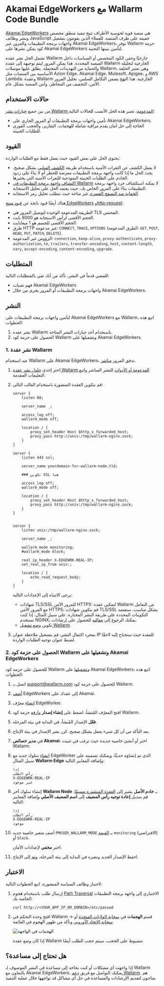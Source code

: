 [ptrav-attack-docs]:                ../../attacks-vulns-list.md#path-traversal
[attacks-in-ui-image]:              ../../images/admin-guides/test-attacks-quickstart-sqli-xss.png

# Akamai EdgeWorkers مع Wallarm Code Bundle

[Akamai EdgeWorkers](https://techdocs.akamai.com/edgeworkers/docs) هي منصة قوية لحوسبة الأطراف تتيح تنفيذ منطق مخصص ونشر وظائف JavaScript خفيفة على طرف المنصة. للعملاء الذين يقومون بتشغيل واجهات برمجة التطبيقات والمرور عبر Akamai EdgeWorkers، توفر Wallarm حزمة كود يمكن نشرها على Akamai EdgeWorkers لتأمين بنيتها التحتية.

تشمل الحل نشر عقدة Wallarm خارجيًا وحقن الكود المخصص أو السياسات داخل المنصة المحددة. هذا يمكن المرور ليتم توجيهه إلى عقدة Wallarm الخارجية لتحليله والحماية من التهديدات المحتملة. يطلق عليها موصلات Wallarm، وهي تعتبر الحلقة الأساسية بين المنصات مثل Azion Edge، Akamai Edge، Mulesoft، Apigee، و AWS Lambda، وعقدة Wallarm الخارجية. هذا النهج يضمن التكامل السلس، تحليل المرور الآمن، التخفيف من المخاطر، وأمن المنصة بشكل عام.

## حالات الاستخدام

من بين جميع [خيارات نشر Wallarm المدعومة](../supported-deployment-options.md)، تعتبر هذه الحل الأنسب للحالات التالية:

* تأمين واجهات برمجة التطبيقات أو المرور الجاري على Akamai EdgeWorkers.
* الحاجة إلى حل أمان يقدم مراقبة شاملة للهجمات، التقارير، والحجب الفوري للطلبات الخبيثة.

## القيود

يحتوي الحل على بعض القيود حيث يعمل فقط مع الطلبات الواردة:

* لا يعمل الكشف عن الثغرات الأمنية باستخدام طريقة [الكشف السلبي](../../about-wallarm/detecting-vulnerabilities.md#passive-detection) بشكل صحيح. يحدد الحل ما إذا كانت واجهة برمجة التطبيقات معرضة للخطر أم لا بناءً على ردود الخادم على الطلبات الخبيثة النموذجية للثغرات الأمنية التي يختبرها.
* [اكتشاف واجهة برمجة التطبيقات في Wallarm](../../api-discovery/overview.md) لا يمكنه استكشاف جرد واجهة برمجة التطبيقات بناءً على المرور الخاص بك، حيث يعتمد الحل على تحليل الاستجابة.
* [الحماية ضد التصفح القسري](../../admin-en/configuration-guides/protecting-against-bruteforce.md) غير متاحة حيث تتطلب تحليل رمز الاستجابة.

هناك أيضًا قيود ناتجة عن [قيود منتج EdgeWorkers](https://techdocs.akamai.com/edgeworkers/docs/limitations) و[http-request](https://techdocs.akamai.com/edgeworkers/docs/http-request):

* الطريقة المدعومة الوحيدة لتوصيل المرور هي TLS المحسن.
* الحجم الأقصى لرأس الاستجابة هو 8000 بايت.
* الحجم الأقصى للجسم هو 1 ميغابايت.
* طرق HTTP غير مدعومة: `CONNECT`, `TRACE`, `OPTIONS` (الطرق المدعومة: `GET`, `POST`, `HEAD`, `PUT`, `PATCH`, `DELETE`).
* الرؤوس غير المدعومة: `connection`, `keep-alive`, `proxy-authenticate`, `proxy-authorization`, `te`, `trailers`, `transfer-encoding`, `host`, `content-length`, `vary`, `accept-encoding`, `content-encoding`, `upgrade`.

## المتطلبات

للمضي قدماً في النشر، تأكد من أنك تفي بالمتطلبات التالية:

* فهم تقنيات Akamai EdgeWorkers
* واجهات برمجة التطبيقات أو المرور يجري من خلال Akamai EdgeWorkers.

## النشر

لتأمين واجهات برمجة التطبيقات على Akamai EdgeWorkers مع Wallarm، اتبع هذه الخطوات:

1. نشر عقدة Wallarm باستخدام أحد خيارات النشر المتاحة.
1. الحصول على حزمة كود Wallarm وتشغيلها على Akamai EdgeWorkers.

### 1. نشر عقدة Wallarm

عند استخدام Wallarm على Akamai EdgeWorkers، تدفق المرور [مباشر](../inline/overview.md).

1. اختر إحدى [حلول نشر عقدة Wallarm المدعومة أو الأدوات](../supported-deployment-options.md#in-line) للنشر المباشر واتبع التعليمات المقدمة.
1. قم بتكوين العقدة المنشورة باستخدام القالب التالي:

    ```
    server {
        listen 80;

        server_name _;

        access_log off;
        wallarm_mode off;

        location / {
            proxy_set_header Host $http_x_forwarded_host;
            proxy_pass http://unix:/tmp/wallarm-nginx.sock;
        }
    }

    server {
        listen 443 ssl;

        server_name yourdomain-for-wallarm-node.tld;

        ### تكوين SSL هنا

        access_log off;
        wallarm_mode off;

        location / {
            proxy_set_header Host $http_x_forwarded_host;
            proxy_pass http://unix:/tmp/wallarm-nginx.sock;
        }
    }


    server {
        listen unix:/tmp/wallarm-nginx.sock;
        
        server_name _;
        
        wallarm_mode monitoring;
        #wallarm_mode block;

        real_ip_header X-EDGEWRK-REAL-IP;
        set_real_ip_from unix:;

        location / {
            echo_read_request_body;
        }
    }
    ```

    يرجى الانتباه إلى الإعدادات التالية:

    * شهادات TLS/SSL للمرور الآمن HTTPS: لتمكين عقدة Wallarm من التعامل مع المرور الآمن HTTPS، قم بتكوين شهادات TLS/SSL بشكل مناسب. ستعتمد التكوينات المحددة على طريقة النشر المختارة. على سبيل المثال، إذا كنت تستخدم NGINX، يمكنك الرجوع إلى [مقالته](https://docs.nginx.com/nginx/admin-guide/security-controls/terminating-ssl-http/) للحصول على إرشادات.
    * تكوين [وضع تشغيل Wallarm](../../admin-en/configure-wallarm-mode.md).
1. بمجرد اكتمال النشر، قم بتسجيل ملاحظة عنوان IP للعقدة حيث ستحتاج إليه لاحقًا لضبط عنوان توجيه الطلبات الواردة.

### 2. الحصول على حزمة كود Wallarm وتشغيلها على Akamai EdgeWorkers

للحصول على حزمة كود Wallarm و[تشغيلها](https://techdocs.akamai.com/edgeworkers/docs/deploy-hello-world-1) على Akamai EdgeWorkers، اتبع هذه الخطوات:

1. اتصل بـ [support@wallarm.com](mailto:support@wallarm.com) للحصول على حزمة كود Wallarm.
1. [أضف](https://techdocs.akamai.com/edgeworkers/docs/add-edgeworkers-to-contract) EdgeWorkers إلى عقدك على Akamai.
1. [إنشاء](https://techdocs.akamai.com/edgeworkers/docs/create-an-edgeworker-id) معرّف EdgeWorker.
1. افتح المعرّف المُنشأ، اضغط على **إنشاء إصدار** و[ارفع](https://techdocs.akamai.com/edgeworkers/docs/deploy-hello-world-1) حزمة كود Wallarm.
1. **فعّل** الإصدار المُنشأ، في البداية في بيئة المرحلة.
1. بعد التأكد من أن كل شيء يعمل بشكل صحيح، كرر نشر الإصدار في بيئة الإنتاج.
1. في **مدير خصائص Akamai**، اختر أو أنشئ خاصية جديدة حيث ترغب في تثبيت Wallarm.
1. [إنشاء](https://techdocs.akamai.com/edgeworkers/docs/add-the-edgeworker-behavior-1) سلوك جديد مع EdgeWorker الذي تم إنشاؤه حديثًا، ويمكنك تسميته على سبيل المثال **Wallarm Edge** وإضافة المعايير التالية:

    ```
    إذا 
    رأس الطلب
    X-EDGEWRK-REAL-IP 
    غير موجود
    ```
1. إنشاء سلوك آخر **Wallarm Node** بـ **خادم الأصل** يشير إلى [العقدة المنشورة مسبقًا](#1-نشر-عقدة-wallarm). قم بتبديل **إعادة توجيه رأس المضيف** إلى **اسم المضيف الأصلي** وإضافة المعايير التالية:

    ```
    إذا 
    رأس الطلب
    X-EDGEWRK-REAL-IP 
    موجود
    ```
1. أضف متغير خاصية جديد `PMUSER_WALLARM_MODE` بـ [القيمة](../../admin-en/configure-wallarm-mode.md) `monitoring` (الافتراضي) أو `block`.
    
    اختر **مخفي** لإعدادات الأمان.
1. احفظ الإصدار الجديد ونشره في البداية إلى بيئة المرحلة، و[ثم](https://techdocs.akamai.com/api-acceleration/docs/test-stage) إلى الإنتاج.

## الاختبار

لاختبار وظائف السياسة المنشورة، اتبع الخطوات التالية:

1. إرسال طلب باستخدام هجوم [Path Traversal][ptrav-attack-docs] الاختباري إلى واجهة برمجة التطبيقات الخاصة بك:

    ```
    curl http://<YOUR_APP_IP_OR_DOMAIN>/etc/passwd
    ```
1. افتح وحدة التحكم في Wallarm → قسم **الهجمات** في [سحابة الولايات المتحدة](https://us1.my.wallarm.com/attacks) أو [سحابة الاتحاد الأوروبي](https://my.wallarm.com/attacks) وتأكد من ظهور الهجوم في القائمة.
    
    ![الهجمات في الواجهة][attacks-in-ui-image]

    إذا كان وضع عقدة Wallarm مضبوط على الحجب، سيتم حجب الطلب أيضًا.

## هل تحتاج إلى مساعدة؟

إذا واجهت أي مشكلات أو كنت بحاجة إلى مساعدة في النشر الموصوف لـ Wallarm بالتعاون مع Akamai EdgeWorkers، يمكنك التواصل مع فريق [دعم Wallarm](mailto:support@wallarm.com). هم متاحون لتقديم الإرشادات والمساعدة في حل أي مشاكل قد تواجهها خلال عملية التنفيذ.